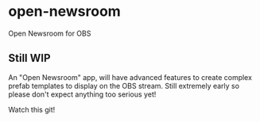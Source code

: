 # open-newsroom
Open Newsroom for OBS

## Still WIP
An "Open Newsroom" app, will have advanced features to create complex prefab templates to display on the OBS stream. Still extremely early so please don't expect anything too serious yet!

Watch this git!
